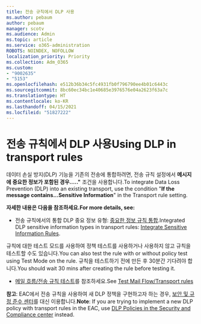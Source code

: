 ```yaml
---
title: 전송 규칙에서 DLP 사용
ms.author: pebaum
author: pebaum
manager: scotv
ms.audience: Admin
ms.topic: article
ms.service: o365-administration
ROBOTS: NOINDEX, NOFOLLOW
localization_priority: Priority
ms.collection: Adm_O365
ms.custom:
- "9002635"
- "5153"
ms.openlocfilehash: e512b36b34c5fc4931fb0f796790ee4b01c6443c
ms.sourcegitcommit: 8bc60ec34bc1e40685e3976576e04a2623f63a7c
ms.translationtype: HT
ms.contentlocale: ko-KR
ms.lasthandoff: 04/15/2021
ms.locfileid: "51827222"
---
```

# <a name="using-dlp-in-transport-rules"></a><span data-ttu-id="8fe35-102">전송 규칙에서 DLP 사용</span><span class="sxs-lookup"><span data-stu-id="8fe35-102">Using DLP in transport rules</span></span>

<span data-ttu-id="8fe35-103">데이터 손실 방지(DLP) 기능을 기존의 전송에 통합하려면, 전송 규칙 설정에서 **메시지에 중요한 정보가 포함된 경우....."** 조건을 사용합니다.</span><span class="sxs-lookup"><span data-stu-id="8fe35-103">To integrate Data Loss Prevention (DLP) into an existing transport, use the condition "**If the message contains...Sensitive Information**" in the Transport rule setting.</span></span>

<span data-ttu-id="8fe35-104">**자세한 내용은 다음을 참조하세요.**</span><span class="sxs-lookup"><span data-stu-id="8fe35-104">**For more details, see:**</span></span>

- <span data-ttu-id="8fe35-105">전송 규칙에서의 통합 DLP 중요 정보 유형: [중요한 정보 규칙 통합](https://docs.microsoft.com/exchange/security-and-compliance/data-loss-prevention/integrate-sensitive-information-rules).</span><span class="sxs-lookup"><span data-stu-id="8fe35-105">Integrated DLP sensitive information types in transport rules: [Integrate Sensitive Information Rules](https://docs.microsoft.com/exchange/security-and-compliance/data-loss-prevention/integrate-sensitive-information-rules).</span></span>

<span data-ttu-id="8fe35-106">규칙에 대한 테스트 모드를 사용하여 정책 테스트를 사용하거나 사용하지 않고 규칙을 테스트할 수도 있습니다.</span><span class="sxs-lookup"><span data-stu-id="8fe35-106">You can also test the rule with or without policy test using Test Mode on the rule.</span></span>  <span data-ttu-id="8fe35-107">규칙을 테스트하기 전에 만든 후 30분간 기다려야 합니다.</span><span class="sxs-lookup"><span data-stu-id="8fe35-107">You should wait 30 mins after creating the rule before testing it.</span></span>

- <span data-ttu-id="8fe35-108">[메일 흐름/전송 규칙 테스트](https://docs.microsoft.com/exchange/security-and-compliance/mail-flow-rules/test-mail-flow-rules)를 참조하세요.</span><span class="sxs-lookup"><span data-stu-id="8fe35-108">See [Test Mail Flow/Transport rules](https://docs.microsoft.com/exchange/security-and-compliance/mail-flow-rules/test-mail-flow-rules)</span></span>

<span data-ttu-id="8fe35-109">**참고**: EAC에서 전송 규칙을 사용하여 새 DLP 정책을 구현하고자 하는 경우, [보안 및 규정 준수 센터](https://docs.microsoft.com/microsoft-365/compliance/data-loss-prevention-policies?view=o365-worldwide)를 대신 이용합니다.</span><span class="sxs-lookup"><span data-stu-id="8fe35-109">**Note**: If you are trying to implement a new DLP policy with transport rules in the EAC, use [DLP Policies in the Security and Compliance center](https://docs.microsoft.com/microsoft-365/compliance/data-loss-prevention-policies?view=o365-worldwide) instead.</span></span>
